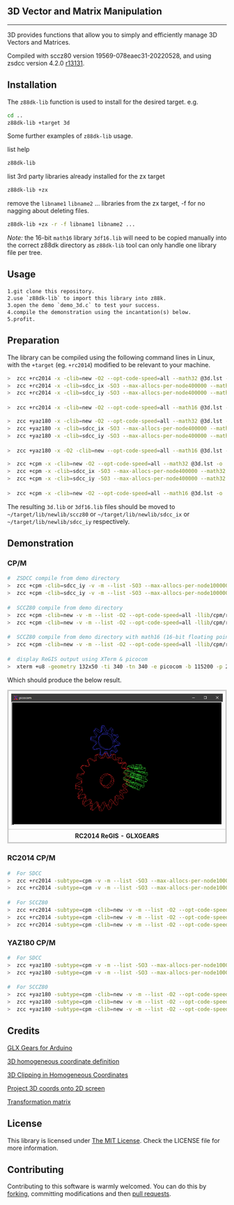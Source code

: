 ## 3D Vector and Matrix Manipulation
------------

3D provides functions that allow you to simply and efficiently manage 3D Vectors and Matrices.

Compiled with sccz80 version 19569-078eaec31-20220528, and using zsdcc version 4.2.0 [r13131](https://sourceforge.net/p/sdcc/code/13131/log/?path=/trunk/sdcc).

## Installation

The `z88dk-lib` function is used to install for the desired target. e.g.

```bash
cd ..
z88dk-lib +target 3d
```

Some further examples of `z88dk-lib` usage.

list help
```bash
z88dk-lib
```

list 3rd party libraries already installed for the zx target
```bash
z88dk-lib +zx
```
remove the `libname1` `libname2` ... libraries from the zx target, -f for no nagging about deleting files.
```bash
z88dk-lib +zx -r -f libname1 libname2 ...
```

_Note:_ the 16-bit `math16` library `3df16.lib` will need to be copied manually into the correct z88dk directory as `z88dk-lib` tool can only handle one library file per tree.


## Usage
    1.git clone this repository.
    2.use `z88dk-lib` to import this library into z88k.
    3.open the demo `demo_3d.c` to test your success.
    4.compile the demonstration using the incantation(s) below.
    5.profit.

## Preparation

The library can be compiled using the following command lines in Linux, with the `+target` (eg. `+rc2014`) modified to be relevant to your machine.

```sh
>  zcc +rc2014 -x -clib=new -O2 --opt-code-speed=all --math32 @3d.lst -o ../3d
>  zcc +rc2014 -x -clib=sdcc_ix -SO3 --max-allocs-per-node400000 --math32 @3d.lst -o ../3d
>  zcc +rc2014 -x -clib=sdcc_iy -SO3 --max-allocs-per-node400000 --math32 @3d.lst -o ../3d

>  zcc +rc2014 -x -clib=new -O2 --opt-code-speed=all --math16 @3d.lst -o ../3df16
```

```sh
>  zcc +yaz180 -x -clib=new -O2 --opt-code-speed=all --math32 @3d.lst -o ../3d
>  zcc +yaz180 -x -clib=sdcc_ix -SO3 --max-allocs-per-node400000 --math32 @3d.lst -o ../3d
>  zcc +yaz180 -x -clib=sdcc_iy -SO3 --max-allocs-per-node400000 --math32 @3d.lst -o ../3d

>  zcc +yaz180 -x -O2 -clib=new --opt-code-speed=all --math16 @3d.lst -o ../3df16
```

```sh
>  zcc +cpm -x -clib=new -O2 --opt-code-speed=all --math32 @3d.lst -o ../3d
>  zcc +cpm -x -clib=sdcc_ix -SO3 --max-allocs-per-node400000 --math32 @3d.lst -o ../3d
>  zcc +cpm -x -clib=sdcc_iy -SO3 --max-allocs-per-node400000 --math32 @3d.lst -o ../3d

>  zcc +cpm -x -clib=new -O2 --opt-code-speed=all --math16 @3d.lst -o ../3df16
```

The resulting `3d.lib` or `3df16.lib` files should be moved to `~/target/lib/newlib/sccz80` or `~/target/lib/newlib/sdcc_ix` or `~/target/lib/newlib/sdcc_iy` respectively.

## Demonstration

### CP/M

```sh
#  ZSDCC compile from demo directory
>  zcc +cpm -clib=sdcc_iy -v -m --list -SO3 --max-allocs-per-node100000 -llib/cpm/regis -llib/cpm/3d --math32 demo_3d.c -o 3d -create-app
>  zcc +cpm -clib=sdcc_iy -v -m --list -SO3 --max-allocs-per-node100000 -llib/cpm/regis -llib/cpm/3d --am9511 demo_3d.c -o 3dapu -create-app

#  SCCZ80 compile from demo directory
>  zcc +cpm -clib=new -v -m --list -O2 --opt-code-speed=all -llib/cpm/regis -llib/cpm/3d --math32 demo_3d.c -o 3d -create-app
>  zcc +cpm -clib=new -v -m --list -O2 --opt-code-speed=all -llib/cpm/regis -llib/cpm/3d --am9511 demo_3d.c -o 3dapu -create-app

#  SCCZ80 compile from demo directory with math16 (16-bit floating point)
>  zcc +cpm -clib=new -v -m --list -O2 --opt-code-speed=all -llib/cpm/regis -llib/cpm/3df16 --math16 demo_3d.c -o 3df16 -create-app

#  display ReGIS output using XTerm & picocom
>  xterm +u8 -geometry 132x50 -ti 340 -tn 340 -e picocom -b 115200 -p 2 -f h /dev/ttyUSB0 --send-cmd "sx -vv"
```

Which should produce the below result.

<div>
<table style="border: 2px solid #cccccc;">
<tbody>
<tr>
<td style="border: 1px solid #cccccc; padding: 6px;"><a href="https://github.com/feilipu/z88dk-libraries/blob/master/3d/doc/z80gears.png" target="_blank"><img src="https://github.com/feilipu/z88dk-libraries/blob/master/3d/doc/z80gears.png"/></a></td>
</tr>
<tr>
<th style="border: 1px solid #cccccc; padding: 6px;"><centre>RC2014 ReGIS - GLXGEARS<center></th>
</tr>
</tbody>
</table>
</div>

### RC2014 CP/M

```sh
#  For SDCC
>  zcc +rc2014 -subtype=cpm -v -m --list -SO3 --max-allocs-per-node100000 -llib/rc2014/regis -llib/rc2014/3d --math32 demo_3d.c -o 3d -create-app
>  zcc +rc2014 -subtype=cpm -v -m --list -SO3 --max-allocs-per-node100000 -llib/rc2014/regis -llib/rc2014/3d --am9511 demo_3d.c -o 3dapu -create-app

#  For SCCZ80
>  zcc +rc2014 -subtype=cpm -clib=new -v -m --list -O2 --opt-code-speed=all -llib/rc2014/regis -llib/rc2014/3d --math32 demo_3d.c -o 3d -create-app
>  zcc +rc2014 -subtype=cpm -clib=new -v -m --list -O2 --opt-code-speed=all -llib/rc2014/regis -llib/rc2014/3d --am9511 demo_3d.c -o 3dapu -create-app
>  zcc +rc2014 -subtype=cpm -clib=new -v -m --list -O2 --opt-code-speed=all -llib/rc2014/regis -llib/rc2014/3df16 --math16 demo_3d.c -o 3df16 -create-app
```

### YAZ180 CP/M

```sh
#  For SDCC
>  zcc +yaz180 -subtype=cpm -v -m --list -SO3 --max-allocs-per-node100000 -llib/yaz180/regis -llib/yaz180/3d --math32 demo_3d.c -o 3d -create-app
>  zcc +yaz180 -subtype=cpm -v -m --list -SO3 --max-allocs-per-node100000 -llib/yaz180/regis -llib/yaz180/3d --am9511 demo_3d.c -o 3dapu -create-app

#  For SCCZ80
>  zcc +yaz180 -subtype=cpm -clib=new -v -m --list -O2 --opt-code-speed=all -llib/yaz180/regis -llib/yaz180/3d --math32 demo_3d.c -o 3d -create-app
>  zcc +yaz180 -subtype=cpm -clib=new -v -m --list -O2 --opt-code-speed=all -llib/yaz180/regis -llib/yaz180/3d --am9511 demo_3d.c -o 3dapu -create-app
>  zcc +yaz180 -subtype=cpm -clib=new -v -m --list -O2 --opt-code-speed=all -llib/yaz180/regis -llib/yaz180/3df16 --math16 demo_3d.c -o 3df16 -create-app
```

## Credits

[GLX Gears for Arduino](https://github.com/heroineworshiper/3d_arduino/blob/main/3d_arduino.ino)

[3D homogeneous coordinate definition](https://en.wikipedia.org/wiki/Homogeneous_coordinates)

[3D Clipping in Homogeneous Coordinates](https://chaosinmotion.com/2016/05/22/3d-clipping-in-homogeneous-coordinates/)

[Project 3D coords onto 2D screen](https://stackoverflow.com/questions/724219/how-to-convert-a-3d-point-into-2d-perspective-projection)

[Transformation matrix](https://www.tutorialspoint.com/computer_graphics/3d_transformation.htm)


## License

This library is licensed under [The MIT License](http://opensource.org/licenses/mit-license.php). Check the LICENSE file for more information.

## Contributing

Contributing to this software is warmly welcomed. You can do this by [forking](https://help.github.com/articles/fork-a-repo), committing modifications and then [pull requests](https://help.github.com/articles/using-pull-requests).
